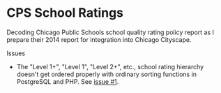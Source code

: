 CPS School Ratings
==================

Decoding Chicago Public Schools school quality rating policy report as I prepare their 2014 report for integration into Chicago Cityscape. 

Issues
* The "Level 1+", "Level 1", "Level 2+", etc., school rating hierarchy doesn't get ordered properly with ordinary sorting functions in PostgreSQL and PHP. See [issue #1](../../issues/1). 
